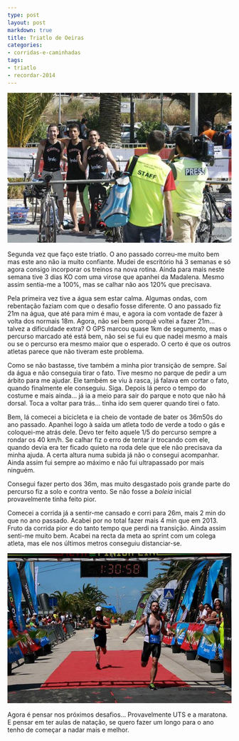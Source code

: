 ```yaml
---
type: post
layout: post
markdown: true
title: Triatlo de Oeiras
categories:
- corridas-e-caminhadas
tags:
- triatlo
- recordar-2014
---
```


![Foto](/images/posts/201406_triatlo_oeiras_2.jpg)

Segunda vez que faço este triatlo. O ano passado correu-me muito bem mas este
ano não ia muito confiante. Mudei de escritório há 3 semanas e só agora consigo
incorporar os treinos na nova rotina. Ainda para mais neste semana tive 3 dias KO
com uma virose que apanhei da Madalena. Mesmo assim sentia-me a 100%, mas se calhar
não aos 120% que precisava.

Pela primeira vez tive a água sem estar calma. Algumas ondas, com rebentação
faziam com que o desafio fosse diferente. O ano passado fiz 21m na água, que até
para mim é mau, e agora ia com vontade de fazer à volta dos normais 18m. Agora,
não sei bem porquê voltei a fazer 21m... talvez a dificuldade extra? O GPS marcou
quase 1km de segumento, mas o percurso marcado até está bem, não sei se fui eu
que nadei mesmo a mais ou se o percurso era mesmo maior que o esperado. O certo
é que os outros atletas parece que não tiveram este problema.

Como se não bastasse, tive também a minha pior transição de sempre. Saí da água
e não conseguia tirar o fato. Tive mesmo no parque de pedir a um árbito para me
ajudar. Ele também se viu à rasca, já falava em cortar o fato, quando finalmente
ele conseguiu. Siga. Depois lá perco o tempo do costume e mais ainda... já ia
a meio para sair do parque e noto que não há dorsal. Toca a voltar para trás...
tinha ido sem querer quando tirei o fato.

Bem, lá comecei a bicicleta e ia cheio de vontade de bater os 36m50s do ano passado.
Apanhei logo à saída um atleta todo de verde a todo o gás e coloquei-me atrás dele.
Devo ter feito aquele 1/5 do percurso sempre a rondar os 40 km/h. Se calhar fiz o
erro de tentar ir trocando com ele, quando devia era ter ficado quieto na roda dele
que ele não precisava da minha ajuda. A certa altura numa subida já não o consegui
acompanhar. Ainda assim fui sempre ao máximo e não fui ultrapassado por mais ninguém.

Consegui fazer perto dos 36m, mas muito desgastado pois grande parte do percurso
fiz a solo e contra vento. Se não fosse a _boleia_ inicial provavelmente tinha feito
pior.

Comecei a corrida já a sentir-me cansado e corri para 26m, mais 2 min do que no ano
passado. Acabei por no total fazer mais 4 min que em 2013. Fruto da corrida pior
e do tanto tempo que perdi na transição. Ainda assim senti-me muito bem. Acabei na
recta da meta ao sprint com um colega atleta, mas ele nos últimos metros conseguiu
distanciar-se.

![Foto](/images/posts/201406_triatlo_oeiras_1.jpg)

Agora é pensar nos próximos desafios... Provavelmente UTS e a maratona. E pensar
em ter aulas de natação, se quero fazer um longo para o ano tenho de começar a nadar
mais e melhor.

